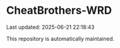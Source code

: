 # CheatBrothers-WRD

Last updated: 2025-06-21 22:18:43

This repository is automatically maintained.
